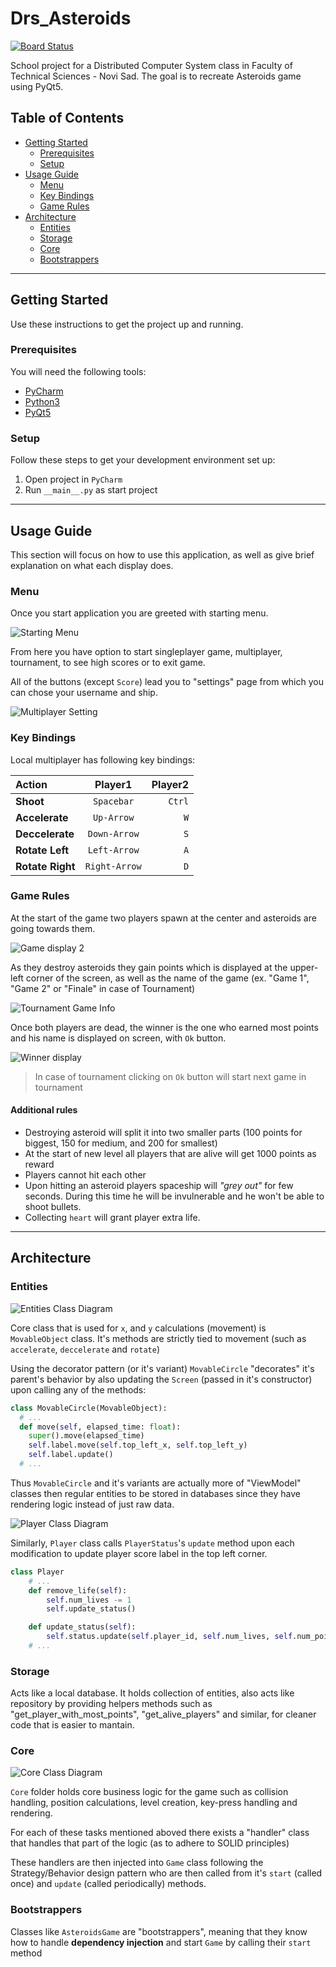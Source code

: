 # Drs_Asteroids

[![Board Status](https://dev.azure.com/dakenzi97/01c2902e-59ee-433b-aa35-c40b021d674a/09380402-6d26-4f33-9bb5-8b83e83e272a/_apis/work/boardbadge/fb528986-8ca7-489e-94e9-fdd74a1cb627)](https://dev.azure.com/dakenzi97/01c2902e-59ee-433b-aa35-c40b021d674a/_boards/board/t/09380402-6d26-4f33-9bb5-8b83e83e272a/Microsoft.RequirementCategory/)

School project for a Distributed Computer System class in Faculty of Technical Sciences - Novi Sad. The goal is to recreate Asteroids game using PyQt5.

## Table of Contents

- [Getting Started](#Getting-Started)
  - [Prerequisites](#Prerequisites)
  - [Setup](#Setup)
- [Usage Guide](#Usage-Guide)
  - [Menu](#Menu)
  - [Key Bindings](#Key-Bindings)
  - [Game Rules](#Game-Rules)
- [Architecture](#Architecture)
  - [Entities](#Entities)
  - [Storage](#Storage)
  - [Core](#Core)
  - [Bootstrappers](#Bootstrappers)

---

## Getting Started

Use these instructions to get the project up and running.

### Prerequisites

You will need the following tools:

- [PyCharm](https://www.jetbrains.com/pycharm/)
- [Python3](https://www.python.org/)
- [PyQt5](https://pypi.org/project/PyQt5/)

### Setup

Follow these steps to get your development environment set up:

1. Open project in `PyCharm`
1. Run `__main__.py` as start project

---

## Usage Guide

This section will focus on how to use this application, as well as give brief explanation on what each display does.

### Menu

Once you start application you are greeted with starting menu.

![Starting Menu](./doc/menu.PNG)

From here you have option to start singleplayer game, multiplayer, tournament, to see high scores or to exit game.

All of the buttons (except `Score`) lead you to "settings" page from which you can chose your username and ship.

![Multiplayer Setting](./doc/multiplayer-settings.PNG)

### Key Bindings

Local multiplayer has following key bindings:

| Action | Player1 | Player2 |
| :--- | :---: | ---: |
| **Shoot**  | `Spacebar`  | `Ctrl`|
| **Accelerate** | `Up-Arrow` | `W` |
| **Deccelerate** | `Down-Arrow` | `S` |
| **Rotate Left** | `Left-Arrow` | `A` |
| **Rotate Right** | `Right-Arrow` | `D` |

### Game Rules

At the start of the game two players spawn at the center and asteroids are going towards them.

![Game display 2](./doc/in_game_screen_2.PNG)

As they destroy asteroids they gain points which is displayed at the upper-left corner of the screen, as well as the name of the game (ex. "Game 1", "Game 2" or "Finale" in case of Tournament)

![Tournament Game Info](./doc/tournament_game_display.PNG)

Once both players are dead, the winner is the one who earned most points and his name is displayed on screen, with `Ok` button.

![Winner display](./doc/winner_display.PNG)

> In case of tournament clicking on `Ok` button will start next game in tournament

#### Additional rules

- Destroying asteroid will split it into two smaller parts (100 points for biggest, 150 for medium, and 200 for smallest)
- At the start of new level all players that are alive will get 1000 points as reward
- Players cannot hit each other
- Upon hitting an asteroid players spaceship will _"grey out"_ for few seconds. During this time he will be invulnerable and he won't be able to shoot bullets.
- Collecting `heart` will grant player extra life.

---

## Architecture

### Entities

![Entities Class Diagram](./doc/entities_uml.PNG)

Core class that is used for `x`, and `y` calculations (movement) is `MovableObject` class. It's methods are strictly tied to movement (such as `accelerate`, `deccelerate` and `rotate`)

Using the decorator pattern (or it's variant) `MovableCircle` "decorates" it's parent's behavior by also updating the `Screen` (passed in it's constructor) upon calling any of the methods:

```python
class MovableCircle(MovableObject):
  # ...
  def move(self, elapsed_time: float):
    super().move(elapsed_time)
    self.label.move(self.top_left_x, self.top_left_y)
    self.label.update()
  # ...
```

Thus `MovableCircle` and it's variants are actually more of "ViewModel" classes then regular entities to be stored in databases since they have rendering logic instead of just raw data.

![Player Class Diagram](./doc/player_Uml.PNG)

Similarly, `Player` class calls `PlayerStatus`'s `update` method upon each modification to update player score label in the top left corner.

```python
class Player
    # ...
    def remove_life(self):
        self.num_lives -= 1
        self.update_status()

    def update_status(self):
        self.status.update(self.player_id, self.num_lives, self.num_points)
    # ...
```

### Storage

Acts like a local database. It holds collection of entities, also acts like repository by providing helpers methods such as "get_player_with_most_points", "get_alive_players" and similar, for cleaner code that is easier to mantain.

### Core

![Core Class Diagram](./doc/core_uml.PNG)

`Core` folder holds core business logic for the game such as collision handling, position calculations, level creation, key-press handling and rendering.

For each of these tasks mentioned aboved there exists a "handler" class that handles that part of the logic (as to adhere to SOLID principles)

These handlers are then injected into `Game` class following the Strategy/Behavior design pattern who are then called from it's `start` (called once) and `update` (called periodically) methods.

### Bootstrappers

Classes like `AsteroidsGame` are "bootstrappers", meaning that they know how to handle **dependency injection** and start `Game` by calling their `start` method
